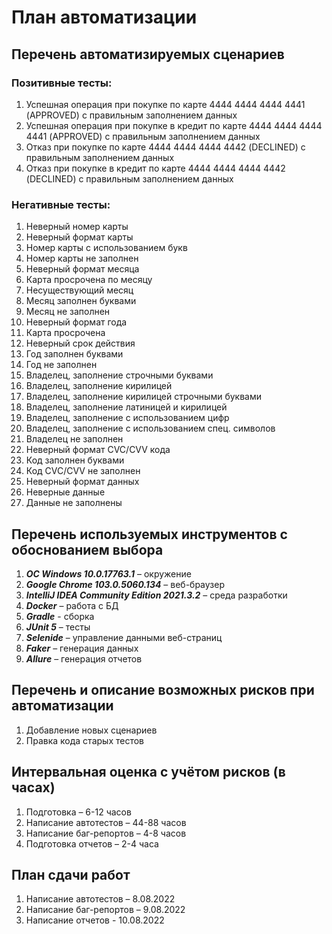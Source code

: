 # План автоматизации
## Перечень автоматизируемых сценариев
### Позитивные тесты:
1.	Успешная операция при покупке по карте 4444 4444 4444 4441 (APPROVED) с правильным заполнением данных
2.	Успешная операция при покупке в кредит по карте 4444 4444 4444 4441 (APPROVED) с правильным заполнением данных
3.	Отказ при покупке по карте 4444 4444 4444 4442 (DECLINED) с правильным заполнением данных
4.	Отказ при покупке в кредит по карте 4444 4444 4444 4442 (DECLINED) с правильным заполнением данных
### Негативные тесты:
1.	Неверный номер карты
2.	Неверный формат карты
3.	Номер карты с использованием букв
4.	Номер карты не заполнен
5.	Неверный формат месяца
6.	Карта просрочена по месяцу
7.	Несуществующий месяц
8.	Месяц заполнен буквами
9.	Месяц не заполнен
10.	Неверный формат года
11.	Карта просрочена
12.	Неверный срок действия
13.	Год заполнен буквами
14.	Год не заполнен
15.	Владелец, заполнение строчными буквами
16.	Владелец, заполнение кирилицей
17.	Владелец, заполнение кирилицей строчными буквами
18.	Владелец, заполнение латиницей и кирилицей
19.	Владелец, заполнение с использованием цифр
20.	Владелец, заполнение с использованием спец. символов
21.	Владелец не заполнен
22.	Неверный формат CVC/CVV кода
23.	Код заполнен буквами
24.	Код CVC/CVV не заполнен
25.	Неверный формат данных
26.	Неверные данные
27.	Данные не заполнены

## Перечень используемых инструментов с обоснованием выбора
1. ***ОС Windows  10.0.17763.1*** – окружение
2. ***Google Chrome 103.0.5060.134*** – веб-браузер
3. ***IntelliJ IDEA Community Edition 2021.3.2*** – среда разработки
4. ***Docker*** – работа с БД
5. ***Gradle*** - сборка
6. ***JUnit 5*** – тесты
7. ***Selenide*** – управление данными веб-страниц
8. ***Faker*** – генерация данных
9. ***Allure*** – генерация отчетов

## Перечень и описание возможных рисков при автоматизации
1. Добавление новых сценариев
2. Правка кода старых тестов

## Интервальная оценка с учётом рисков (в часах)
1. Подготовка – 6-12 часов
2. Написание автотестов – 44-88 часов
3. Написание баг-репортов – 4-8 часов
4. Подготовка отчетов – 2-4 часа

## План сдачи работ
1. Написание автотестов – 8.08.2022
2. Написание баг-репортов – 9.08.2022
3. Написание отчетов - 10.08.2022
